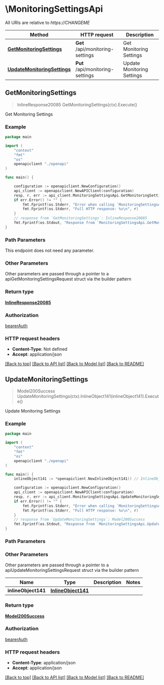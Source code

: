 # \MonitoringSettingsApi

All URIs are relative to *https://CHANGEME*

Method | HTTP request | Description
------------- | ------------- | -------------
[**GetMonitoringSettings**](MonitoringSettingsApi.md#GetMonitoringSettings) | **Get** /api/monitoring-settings | Get Monitoring Settings
[**UpdateMonitoringSettings**](MonitoringSettingsApi.md#UpdateMonitoringSettings) | **Put** /api/monitoring-settings | Update Monitoring Settings



## GetMonitoringSettings

> InlineResponse20085 GetMonitoringSettings(ctx).Execute()

Get Monitoring Settings



### Example

```go
package main

import (
    "context"
    "fmt"
    "os"
    openapiclient "./openapi"
)

func main() {

    configuration := openapiclient.NewConfiguration()
    api_client := openapiclient.NewAPIClient(configuration)
    resp, r, err := api_client.MonitoringSettingsApi.GetMonitoringSettings(context.Background()).Execute()
    if err.Error() != "" {
        fmt.Fprintf(os.Stderr, "Error when calling `MonitoringSettingsApi.GetMonitoringSettings``: %v\n", err)
        fmt.Fprintf(os.Stderr, "Full HTTP response: %v\n", r)
    }
    // response from `GetMonitoringSettings`: InlineResponse20085
    fmt.Fprintf(os.Stdout, "Response from `MonitoringSettingsApi.GetMonitoringSettings`: %v\n", resp)
}
```

### Path Parameters

This endpoint does not need any parameter.

### Other Parameters

Other parameters are passed through a pointer to a apiGetMonitoringSettingsRequest struct via the builder pattern


### Return type

[**InlineResponse20085**](inline_response_200_85.md)

### Authorization

[bearerAuth](../README.md#bearerAuth)

### HTTP request headers

- **Content-Type**: Not defined
- **Accept**: application/json

[[Back to top]](#) [[Back to API list]](../README.md#documentation-for-api-endpoints)
[[Back to Model list]](../README.md#documentation-for-models)
[[Back to README]](../README.md)


## UpdateMonitoringSettings

> Model200Success UpdateMonitoringSettings(ctx).InlineObject141(inlineObject141).Execute()

Update Monitoring Settings



### Example

```go
package main

import (
    "context"
    "fmt"
    "os"
    openapiclient "./openapi"
)

func main() {
    inlineObject141 := *openapiclient.NewInlineObject141() // InlineObject141 |  (optional)

    configuration := openapiclient.NewConfiguration()
    api_client := openapiclient.NewAPIClient(configuration)
    resp, r, err := api_client.MonitoringSettingsApi.UpdateMonitoringSettings(context.Background()).InlineObject141(inlineObject141).Execute()
    if err.Error() != "" {
        fmt.Fprintf(os.Stderr, "Error when calling `MonitoringSettingsApi.UpdateMonitoringSettings``: %v\n", err)
        fmt.Fprintf(os.Stderr, "Full HTTP response: %v\n", r)
    }
    // response from `UpdateMonitoringSettings`: Model200Success
    fmt.Fprintf(os.Stdout, "Response from `MonitoringSettingsApi.UpdateMonitoringSettings`: %v\n", resp)
}
```

### Path Parameters



### Other Parameters

Other parameters are passed through a pointer to a apiUpdateMonitoringSettingsRequest struct via the builder pattern


Name | Type | Description  | Notes
------------- | ------------- | ------------- | -------------
 **inlineObject141** | [**InlineObject141**](InlineObject141.md) |  | 

### Return type

[**Model200Success**](200-success.md)

### Authorization

[bearerAuth](../README.md#bearerAuth)

### HTTP request headers

- **Content-Type**: application/json
- **Accept**: application/json

[[Back to top]](#) [[Back to API list]](../README.md#documentation-for-api-endpoints)
[[Back to Model list]](../README.md#documentation-for-models)
[[Back to README]](../README.md)

